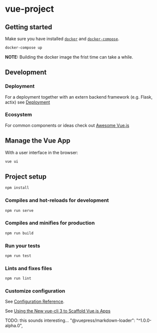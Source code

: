 # vue-project

## Getting started

Make sure you have installed [`docker`](https://docs.docker.com/install/linux/docker-ce/ubuntu/) and [`docker-compose`](https://docs.docker.com/compose/install/).

```sh
docker-compose up
```

**NOTE:** Building the docker image the frist time can take a while.

## Development

### Deployment

For a deployment together with an extern backend framework (e.g. Flask, actix) see
[Deployment](https://cli.vuejs.org/guide/deployment.html)

### Ecosystem

For common components or ideas check out [Awesome Vue.js](https://github.com/vuejs/awesome-vue)

## Manage the Vue App

With a user interface in the browser:

```sh
vue ui
```

## Project setup

```sh
npm install
```

### Compiles and hot-reloads for development

```sh
npm run serve
```

### Compiles and minifies for production

```sh
npm run build
```

### Run your tests

```sh
npm run test
```

### Lints and fixes files

```sh
npm run lint
```

### Customize configuration

See [Configuration Reference](https://cli.vuejs.org/config/).

See [Using the New vue-cli 3 to Scaffold Vue.js Apps](https://alligator.io/vuejs/using-new-vue-cli-3/)

TODO:
this sounds interesting...
"@vuepress/markdown-loader": "^1.0.0-alpha.0",
